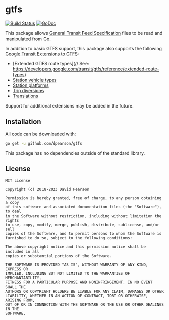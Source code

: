 # gtfs #

[![Build Status](https://travis-ci.org/dpearson/gtfs.svg?branch=master)](https://travis-ci.org/dpearson/gtfs)
[![GoDoc](https://godoc.org/github.com/dpearson/gtfs?status.svg)](https://godoc.org/github.com/dpearson/gtfs)

This package allows [General Transit Feed Specification](https://developers.google.com/transit/gtfs/) files to be read and manipulated from Go.

In addition to basic GTFS support, this package also supports the following [Google Transit Extensions to GTFS](https://developers.google.com/transit/gtfs/reference/gtfs-extensions):

* [Extended GTFS route types](// See: https://developers.google.com/transit/gtfs/reference/extended-route-types)
* [Station vehicle types](https://developers.google.com/transit/gtfs/reference/gtfs-extensions#station-vehicle-types)
* [Station platforms](https://developers.google.com/transit/gtfs/reference/gtfs-extensions#station-platforms)
* [Trip diversions](https://developers.google.com/transit/gtfs/reference/gtfs-extensions#trip-diversions)
* [Translations](https://developers.google.com/transit/gtfs/reference/gtfs-extensions#translations)

Support for additional extensions may be added in the future.

## Installation ##

All code can be downloaded with:

```sh
go get -u github.com/dpearson/gtfs
```

This package has no dependencies outside of the standard library.

## License ##

```
MIT License

Copyright (c) 2018-2023 David Pearson

Permission is hereby granted, free of charge, to any person obtaining a copy
of this software and associated documentation files (the "Software"), to deal
in the Software without restriction, including without limitation the rights
to use, copy, modify, merge, publish, distribute, sublicense, and/or sell
copies of the Software, and to permit persons to whom the Software is
furnished to do so, subject to the following conditions:

The above copyright notice and this permission notice shall be included in all
copies or substantial portions of the Software.

THE SOFTWARE IS PROVIDED "AS IS", WITHOUT WARRANTY OF ANY KIND, EXPRESS OR
IMPLIED, INCLUDING BUT NOT LIMITED TO THE WARRANTIES OF MERCHANTABILITY,
FITNESS FOR A PARTICULAR PURPOSE AND NONINFRINGEMENT. IN NO EVENT SHALL THE
AUTHORS OR COPYRIGHT HOLDERS BE LIABLE FOR ANY CLAIM, DAMAGES OR OTHER
LIABILITY, WHETHER IN AN ACTION OF CONTRACT, TORT OR OTHERWISE, ARISING FROM,
OUT OF OR IN CONNECTION WITH THE SOFTWARE OR THE USE OR OTHER DEALINGS IN THE
SOFTWARE.
```